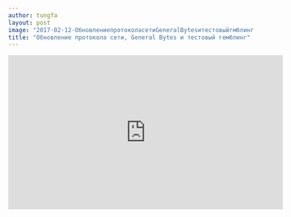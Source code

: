 ```yaml
---
author: tungfa
layout: post
image: "2017-02-12-ОбновлениепротоколасетиGeneralBytesитестовыйгмблинг.png"
title: "Обновление протокола сети, General Bytes и тестовый гемблинг"
---
```

<!DOCTYPE html>
<html>
<body>

<iframe src="https://youtube.com/embed/nSUMA8vj2iA”?hl=ru&amp;cc_lang_pref=cncc_load_policy=1" width="560" height="315" frameborder="0" allowfullscreen="allowfullscreen"></iframe>

</body>
</html>
